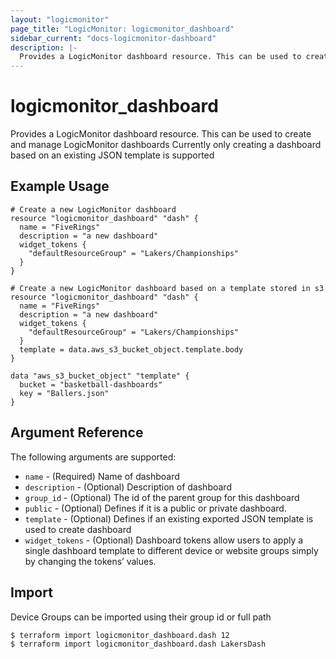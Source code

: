 ```yaml
---
layout: "logicmonitor"
page_title: "LogicMonitor: logicmonitor_dashboard"
sidebar_current: "docs-logicmonitor-dashboard"
description: |-
  Provides a LogicMonitor dashboard resource. This can be used to create and manage LogicMonitor dashboards
---
```


# logicmonitor_dashboard

Provides a LogicMonitor dashboard resource. This can be used to create and manage LogicMonitor dashboards
Currently only creating a dashboard based on an existing JSON template is supported

## Example Usage

```hcl
# Create a new LogicMonitor dashboard
resource "logicmonitor_dashboard" "dash" {
  name = "FiveRings"
  description = "a new dashboard"
  widget_tokens {
    "defaultResourceGroup" = "Lakers/Championships"
  }
}
```

```hcl
# Create a new LogicMonitor dashboard based on a template stored in s3
resource "logicmonitor_dashboard" "dash" {
  name = "FiveRings"
  description = "a new dashboard"
  widget_tokens {
    "defaultResourceGroup" = "Lakers/Championships"
  }
  template = data.aws_s3_bucket_object.template.body
}

data "aws_s3_bucket_object" "template" {
  bucket = "basketball-dashboards"
  key = "Ballers.json"
}
```

## Argument Reference

The following arguments are supported:

* `name` - (Required) Name of dashboard
* `description` - (Optional) Description of dashboard
* `group_id` - (Optional) The id of the parent group for this dashboard
* `public` - (Optional) Defines if it is a public or private dashboard.
* `template` - (Optional) Defines if an existing exported JSON template is used to create dashboard
* `widget_tokens` - (Optional) Dashboard tokens allow users to apply a single dashboard template to different device or website groups simply by changing the tokens’ values.

## Import

Device Groups can be imported using their group id or full path

```
$ terraform import logicmonitor_dashboard.dash 12
$ terraform import logicmonitor_dashboard.dash LakersDash
```
